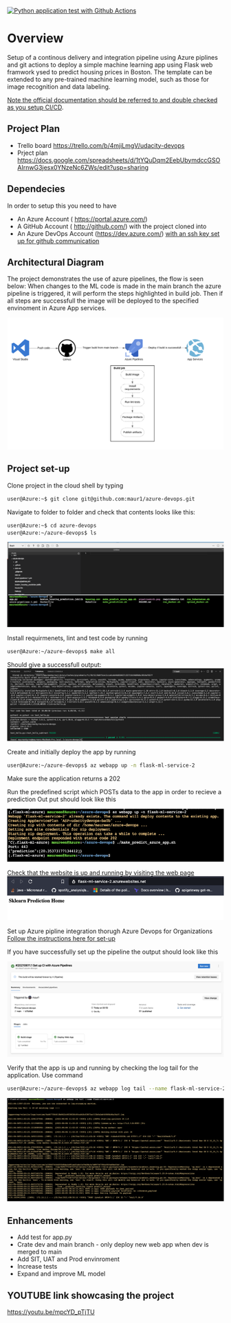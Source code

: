 [![Python application test with Github Actions](https://github.com/maur1/azure-devops/actions/workflows/python-actions.yml/badge.svg)](https://github.com/maur1/azure-devops/actions/workflows/python-actions.yml)


# Overview
Setup of a continous delivery and integration pipeline using Azure piplines and git actions
to deploy a simple machine learning app using Flask web framwork ysed to predict housing prices in Boston. 
The template can be extended to any pre-trained machine learning model, such as those for image recognition and data labeling. 

[Note the official documentation should be referred to and double checked as you setup CI/CD](https://docs.microsoft.com/en-us/azure/devops/pipelines/ecosystems/python-webapp?view=azure-devops).
## Project Plan
* Trello board
https://trello.com/b/4mjiLmgV/udacity-devops
* Prject plan 
https://docs.google.com/spreadsheets/d/1tYQuDqm2EebUbymdccGSOAIrnwG3jesx0YNzeNc6ZWs/edit?usp=sharing

## Dependecies
In order to setup this you need to have
- An Azure Account ( https://portal.azure.com/)
- A GitHub Account ( http://github.com/) with the project cloned into
- An Azure DevOps Account (https://dev.azure.com/) [with an ssh key set up for github communication](https://docs.microsoft.com/en-us/azure/devops/repos/git/use-ssh-keys-to-authenticate?view=azure-devops)

## Architectural Diagram 
The project demonstrates the use of azure pipelines, the flow is seen below:
When changes to the ML code is made in the main branch the azure pipeline is triggered, it will perform the steps highlighted in build job. Then if all steps are successfull the image will be deployed to the specified envinoment in Azure App services. 

![Screenshot](photos/pipelineArch.png)

## Project set-up

Clone project in the cloud shell by typing 

```bash
user@Azure:~$ git clone git@github.com:maur1/azure-devops.git
```
Navigate to folder to folder and check that contents looks like this:

```bash
user@Azure:~$ cd azure-devops
user@Azure:~/azure-devops$ ls
```
![Screenshot1](photos/clonedRepo.png)

Install requirmenets, lint and test code by running
```bash
user@Azure:~/azure-devops$ make all
```
Should give a successfull output:
![Screenshot2](photos/testFromMakeFile.png)

Create and initially deploy the app by running 

```bash
user@Azure:~/azure-devops$ az webapp up -n flask-ml-service-2
```
Make sure the application returns a 202

Run the predefined script which POSTs data to the app in order to recieve a prediction 
Out put should look like this

![Screenshot3](photos/azureWebApp.png)

[Check that the website is up and running by visiting the web page](https://flask-ml-service-2.azurewebsites.net/)
![Screenshot6](photos/pageUp.png)

Set up Azure pipline integration thorugh Azure Devops for Organizations
[Follow the instructions here for set-up](https://docs.microsoft.com/en-us/azure/devops/pipelines/ecosystems/python-webapp?view=azure-devops)

If you have successfully set up the pipeline the output should look like this

![Screenshot4](photos/azurePipeLineRun.png)

Verify that the app is up and running by checking the log tail for the application. 
Use command 
```bash
user@Azure:~/azure-devops$ az webapp log tail --name flask-ml-service-2
```

![Screenshot5](photos/logtailFlaskApp.png)



## Enhancements
* Add test for app.py
* Crate dev and main branch - only deploy new web app when dev is merged to main
* Add SIT, UAT and Prod envinroment
* Increase tests
* Expand and improve ML model


## YOUTUBE link showcasing the project
https://youtu.be/mpcYD_pTjTU
